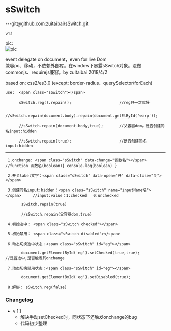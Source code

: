 # sSwitch

---[git@github.com:zuitaibai/sSwitch.git](git@github.com:zuitaibai/sSwitch.git)

v1.1

pic:  
![pic](https://gitee.com/uploads/images/2018/0404/163149_603ef890_97818.jpeg "pic.jpg")

event delegate on document，even for live Dom  
兼容pc、移动，不依赖外部库。在window下暴露sSwitch对象。没做commonjs、requirejs兼容。by zuitaibai 2018/4/2

based on: css2/es3.0  (except: border-radius、querySelector/forEach)
```
use:  <span class="sSwitch"></span>

      sSwitch.reg().repain();                     //reg只一次就好

      //sSwitch.repain(document.body).repain(document.getElById('warp'));

      //sSwitch.repain(document.body,true);       //父容器dom，是否创建同名input:hidden

      //sSwitch.repain(true);                     //是否创建同名input:hidden
```
---------------------------------------------
```
 1.onchange: <span class="sSwitch" data-change="函数名"></span>               //function 函数名(boolean){ console.log(boolean) }

 2.开关label文字：<span class="sSwitch" data-open="开" data-close="关"></span>

 3.创建同名input:hidden：<span class="sSwitch" name="inputName名"></span>     //input:value：1:checked   0:unchecked

       sSwitch.repain(true)

       //sSwitch.repain(父容器dom,true)

 4.初始选中： <span class="sSwitch checked"></span>

 5.初始禁用： <span class="sSwitch disabled"></span>

 6.动态切换选中状态：<span class="sSwitch" id="eg"></span>

       document.getElementById('eg').setChecked(true,true);                   //是否选中,是否触发其onchange

 7.动态切换禁用状态：<span class="sSwitch" id="eg"></span>

       document.getElementById('eg').setDisabled(true);

 8.解绑： sSwitch.reg(false)
 ```


### Changelog


- v 1.1
    - 解决手动setChecked时，同状态下还触发onchange的bug
    - 代码初步整理